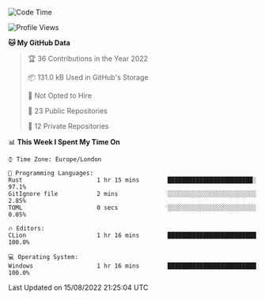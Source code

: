 <!--START_SECTION:waka-->
![Code Time](http://img.shields.io/badge/Code%20Time-219%20hrs%2048%20mins-blue)

![Profile Views](http://img.shields.io/badge/Profile%20Views-0-blue)

**🐱 My GitHub Data** 

> 🏆 36 Contributions in the Year 2022
 > 
> 📦 131.0 kB Used in GitHub's Storage 
 > 
> 🚫 Not Opted to Hire
 > 
> 📜 23 Public Repositories 
 > 
> 🔑 12 Private Repositories  
 > 
📊 **This Week I Spent My Time On** 

```text
⌚︎ Time Zone: Europe/London

💬 Programming Languages: 
Rust                     1 hr 15 mins        ████████████████████████░   97.1% 
GitIgnore file           2 mins              ░░░░░░░░░░░░░░░░░░░░░░░░░   2.85% 
TOML                     0 secs              ░░░░░░░░░░░░░░░░░░░░░░░░░   0.05%

🔥 Editors: 
CLion                    1 hr 16 mins        █████████████████████████   100.0%

💻 Operating System: 
Windows                  1 hr 16 mins        █████████████████████████   100.0%

```


 Last Updated on 15/08/2022 21:25:04 UTC
<!--END_SECTION:waka-->